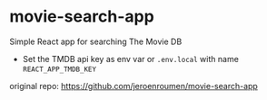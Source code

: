 # movie-search-app
Simple React app for searching The Movie DB

- Set the TMDB api key as env var or `.env.local` with name `REACT_APP_TMDB_KEY` 

original repo: https://github.com/jeroenroumen/movie-search-app
